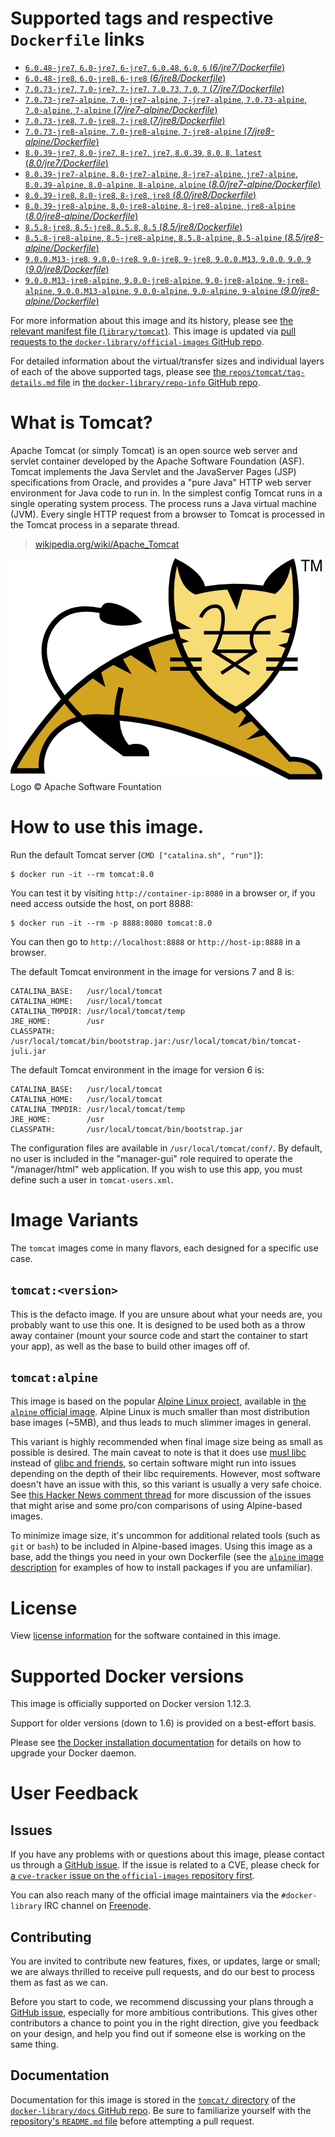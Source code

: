 # Supported tags and respective `Dockerfile` links

-	[`6.0.48-jre7`, `6.0-jre7`, `6-jre7`, `6.0.48`, `6.0`, `6` (*6/jre7/Dockerfile*)](https://github.com/docker-library/tomcat/blob/e31b8a805c2e4d6e5c98abb640c5e74cb334033b/6/jre7/Dockerfile)
-	[`6.0.48-jre8`, `6.0-jre8`, `6-jre8` (*6/jre8/Dockerfile*)](https://github.com/docker-library/tomcat/blob/e31b8a805c2e4d6e5c98abb640c5e74cb334033b/6/jre8/Dockerfile)
-	[`7.0.73-jre7`, `7.0-jre7`, `7-jre7`, `7.0.73`, `7.0`, `7` (*7/jre7/Dockerfile*)](https://github.com/docker-library/tomcat/blob/1651e929e7d4c9785b602cb93cdd2503573c3834/7/jre7/Dockerfile)
-	[`7.0.73-jre7-alpine`, `7.0-jre7-alpine`, `7-jre7-alpine`, `7.0.73-alpine`, `7.0-alpine`, `7-alpine` (*7/jre7-alpine/Dockerfile*)](https://github.com/docker-library/tomcat/blob/1651e929e7d4c9785b602cb93cdd2503573c3834/7/jre7-alpine/Dockerfile)
-	[`7.0.73-jre8`, `7.0-jre8`, `7-jre8` (*7/jre8/Dockerfile*)](https://github.com/docker-library/tomcat/blob/1651e929e7d4c9785b602cb93cdd2503573c3834/7/jre8/Dockerfile)
-	[`7.0.73-jre8-alpine`, `7.0-jre8-alpine`, `7-jre8-alpine` (*7/jre8-alpine/Dockerfile*)](https://github.com/docker-library/tomcat/blob/1651e929e7d4c9785b602cb93cdd2503573c3834/7/jre8-alpine/Dockerfile)
-	[`8.0.39-jre7`, `8.0-jre7`, `8-jre7`, `jre7`, `8.0.39`, `8.0`, `8`, `latest` (*8.0/jre7/Dockerfile*)](https://github.com/docker-library/tomcat/blob/3c72bd6721ab6645badc72c164cbe6f3a8970bdb/8.0/jre7/Dockerfile)
-	[`8.0.39-jre7-alpine`, `8.0-jre7-alpine`, `8-jre7-alpine`, `jre7-alpine`, `8.0.39-alpine`, `8.0-alpine`, `8-alpine`, `alpine` (*8.0/jre7-alpine/Dockerfile*)](https://github.com/docker-library/tomcat/blob/3c72bd6721ab6645badc72c164cbe6f3a8970bdb/8.0/jre7-alpine/Dockerfile)
-	[`8.0.39-jre8`, `8.0-jre8`, `8-jre8`, `jre8` (*8.0/jre8/Dockerfile*)](https://github.com/docker-library/tomcat/blob/3c72bd6721ab6645badc72c164cbe6f3a8970bdb/8.0/jre8/Dockerfile)
-	[`8.0.39-jre8-alpine`, `8.0-jre8-alpine`, `8-jre8-alpine`, `jre8-alpine` (*8.0/jre8-alpine/Dockerfile*)](https://github.com/docker-library/tomcat/blob/3c72bd6721ab6645badc72c164cbe6f3a8970bdb/8.0/jre8-alpine/Dockerfile)
-	[`8.5.8-jre8`, `8.5-jre8`, `8.5.8`, `8.5` (*8.5/jre8/Dockerfile*)](https://github.com/docker-library/tomcat/blob/d44c35d4ec4907263cdfad76d6c56e6676ddd382/8.5/jre8/Dockerfile)
-	[`8.5.8-jre8-alpine`, `8.5-jre8-alpine`, `8.5.8-alpine`, `8.5-alpine` (*8.5/jre8-alpine/Dockerfile*)](https://github.com/docker-library/tomcat/blob/d44c35d4ec4907263cdfad76d6c56e6676ddd382/8.5/jre8-alpine/Dockerfile)
-	[`9.0.0.M13-jre8`, `9.0.0-jre8`, `9.0-jre8`, `9-jre8`, `9.0.0.M13`, `9.0.0`, `9.0`, `9` (*9.0/jre8/Dockerfile*)](https://github.com/docker-library/tomcat/blob/29f8484d577632d5124082f87719d7ee28ab939e/9.0/jre8/Dockerfile)
-	[`9.0.0.M13-jre8-alpine`, `9.0.0-jre8-alpine`, `9.0-jre8-alpine`, `9-jre8-alpine`, `9.0.0.M13-alpine`, `9.0.0-alpine`, `9.0-alpine`, `9-alpine` (*9.0/jre8-alpine/Dockerfile*)](https://github.com/docker-library/tomcat/blob/29f8484d577632d5124082f87719d7ee28ab939e/9.0/jre8-alpine/Dockerfile)

For more information about this image and its history, please see [the relevant manifest file (`library/tomcat`)](https://github.com/docker-library/official-images/blob/master/library/tomcat). This image is updated via [pull requests to the `docker-library/official-images` GitHub repo](https://github.com/docker-library/official-images/pulls?q=label%3Alibrary%2Ftomcat).

For detailed information about the virtual/transfer sizes and individual layers of each of the above supported tags, please see [the `repos/tomcat/tag-details.md` file](https://github.com/docker-library/repo-info/blob/master/repos/tomcat/tag-details.md) in [the `docker-library/repo-info` GitHub repo](https://github.com/docker-library/repo-info).

# What is Tomcat?

Apache Tomcat (or simply Tomcat) is an open source web server and servlet container developed by the Apache Software Foundation (ASF). Tomcat implements the Java Servlet and the JavaServer Pages (JSP) specifications from Oracle, and provides a "pure Java" HTTP web server environment for Java code to run in. In the simplest config Tomcat runs in a single operating system process. The process runs a Java virtual machine (JVM). Every single HTTP request from a browser to Tomcat is processed in the Tomcat process in a separate thread.

> [wikipedia.org/wiki/Apache_Tomcat](https://en.wikipedia.org/wiki/Apache_Tomcat)

![logo](https://raw.githubusercontent.com/docker-library/docs/8e31eb93a02d504d0cfe1da435aa31b377fc627d/tomcat/logo.png)Logo &copy; Apache Software Fountation

# How to use this image.

Run the default Tomcat server (`CMD ["catalina.sh", "run"]`):

```console
$ docker run -it --rm tomcat:8.0
```

You can test it by visiting `http://container-ip:8080` in a browser or, if you need access outside the host, on port 8888:

```console
$ docker run -it --rm -p 8888:8080 tomcat:8.0
```

You can then go to `http://localhost:8888` or `http://host-ip:8888` in a browser.

The default Tomcat environment in the image for versions 7 and 8 is:

	CATALINA_BASE:   /usr/local/tomcat
	CATALINA_HOME:   /usr/local/tomcat
	CATALINA_TMPDIR: /usr/local/tomcat/temp
	JRE_HOME:        /usr
	CLASSPATH:       /usr/local/tomcat/bin/bootstrap.jar:/usr/local/tomcat/bin/tomcat-juli.jar

The default Tomcat environment in the image for version 6 is:

	CATALINA_BASE:   /usr/local/tomcat
	CATALINA_HOME:   /usr/local/tomcat
	CATALINA_TMPDIR: /usr/local/tomcat/temp
	JRE_HOME:        /usr
	CLASSPATH:       /usr/local/tomcat/bin/bootstrap.jar

The configuration files are available in `/usr/local/tomcat/conf/`. By default, no user is included in the "manager-gui" role required to operate the "/manager/html" web application. If you wish to use this app, you must define such a user in `tomcat-users.xml`.

# Image Variants

The `tomcat` images come in many flavors, each designed for a specific use case.

## `tomcat:<version>`

This is the defacto image. If you are unsure about what your needs are, you probably want to use this one. It is designed to be used both as a throw away container (mount your source code and start the container to start your app), as well as the base to build other images off of.

## `tomcat:alpine`

This image is based on the popular [Alpine Linux project](http://alpinelinux.org), available in [the `alpine` official image](https://hub.docker.com/_/alpine). Alpine Linux is much smaller than most distribution base images (~5MB), and thus leads to much slimmer images in general.

This variant is highly recommended when final image size being as small as possible is desired. The main caveat to note is that it does use [musl libc](http://www.musl-libc.org) instead of [glibc and friends](http://www.etalabs.net/compare_libcs.html), so certain software might run into issues depending on the depth of their libc requirements. However, most software doesn't have an issue with this, so this variant is usually a very safe choice. See [this Hacker News comment thread](https://news.ycombinator.com/item?id=10782897) for more discussion of the issues that might arise and some pro/con comparisons of using Alpine-based images.

To minimize image size, it's uncommon for additional related tools (such as `git` or `bash`) to be included in Alpine-based images. Using this image as a base, add the things you need in your own Dockerfile (see the [`alpine` image description](https://hub.docker.com/_/alpine/) for examples of how to install packages if you are unfamiliar).

# License

View [license information](https://www.apache.org/licenses/LICENSE-2.0) for the software contained in this image.

# Supported Docker versions

This image is officially supported on Docker version 1.12.3.

Support for older versions (down to 1.6) is provided on a best-effort basis.

Please see [the Docker installation documentation](https://docs.docker.com/installation/) for details on how to upgrade your Docker daemon.

# User Feedback

## Issues

If you have any problems with or questions about this image, please contact us through a [GitHub issue](https://github.com/docker-library/tomcat/issues). If the issue is related to a CVE, please check for [a `cve-tracker` issue on the `official-images` repository first](https://github.com/docker-library/official-images/issues?q=label%3Acve-tracker).

You can also reach many of the official image maintainers via the `#docker-library` IRC channel on [Freenode](https://freenode.net).

## Contributing

You are invited to contribute new features, fixes, or updates, large or small; we are always thrilled to receive pull requests, and do our best to process them as fast as we can.

Before you start to code, we recommend discussing your plans through a [GitHub issue](https://github.com/docker-library/tomcat/issues), especially for more ambitious contributions. This gives other contributors a chance to point you in the right direction, give you feedback on your design, and help you find out if someone else is working on the same thing.

## Documentation

Documentation for this image is stored in the [`tomcat/` directory](https://github.com/docker-library/docs/tree/master/tomcat) of the [`docker-library/docs` GitHub repo](https://github.com/docker-library/docs). Be sure to familiarize yourself with the [repository's `README.md` file](https://github.com/docker-library/docs/blob/master/README.md) before attempting a pull request.
